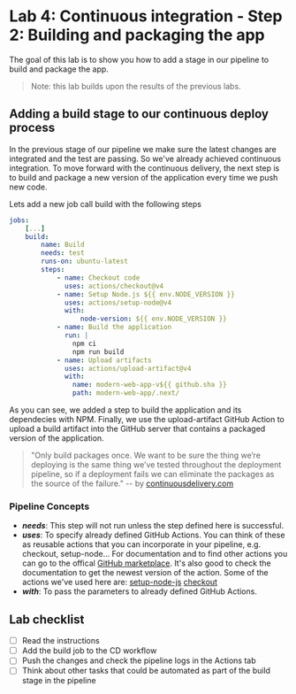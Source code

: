 # Lab 4: Continuous integration - Step 2: Building and packaging the app

The goal of this lab is to show you how to add a stage in our pipeline to build and package the app.

> Note: this lab builds upon the results of the previous labs.

## Adding a build stage to our continuous deploy process

In the previous stage of our pipeline we make sure the latest changes are integrated and the test are passing. So we've already achieved continuous integration. To move forward with the continuous delivery, the next step is to build and package a new version of the application every time we push new code.

Lets add a new job call build with the following steps

```yaml
jobs:
    [...]
    build:
        name: Build
        needs: test
        runs-on: ubuntu-latest
        steps:
            - name: Checkout code
              uses: actions/checkout@v4
            - name: Setup Node.js ${{ env.NODE_VERSION }}
              uses: actions/setup-node@v4
              with:
                  node-version: ${{ env.NODE_VERSION }}
            - name: Build the application
              run: |
                npm ci
                npm run build
            - name: Upload artifacts
              uses: actions/upload-artifact@v4
              with:
                name: modern-web-app-v${{ github.sha }}
                path: modern-web-app/.next/

```

As you can see, we added a step to build the application and its dependecies with NPM. Finally, we use the upload-artifact GitHub Action to upload a build artifact into the GitHub server that contains a packaged version of the application.

> "Only build packages once. We want to be sure the thing we’re deploying is the same thing we’ve tested throughout the deployment pipeline, so if a deployment fails we can eliminate the packages as the source of the failure." -- by [continuousdelivery.com](https://continuousdelivery.com/implementing/patterns/)

### Pipeline Concepts
- **_needs_**: This step will not run unless the step defined here is successful.
- **_uses_**: To specify already defined GitHub Actions. You can think of these as reusable actions that you can incorporate in your pipeline, e.g. checkout, setup-node... 
For documentation and to find other actions you can go to the offical [GitHub marketplace](https://github.com/marketplace?type=actions). It's also good to check the documentation to get the newest version of the action. Some of the actions we've used here are: 
[setup-node-js](https://github.com/marketplace/actions/setup-node-js-environment)
[checkout](https://github.com/marketplace/actions/checkout)
- **_with_**: To pass the parameters to already defined GitHub Actions.

## Lab checklist

- [ ] Read the instructions
- [ ] Add the build job to the CD workflow
- [ ] Push the changes and check the pipeline logs in the Actions tab
- [ ] Think about other tasks that could be automated as part of the build stage in the pipeline
